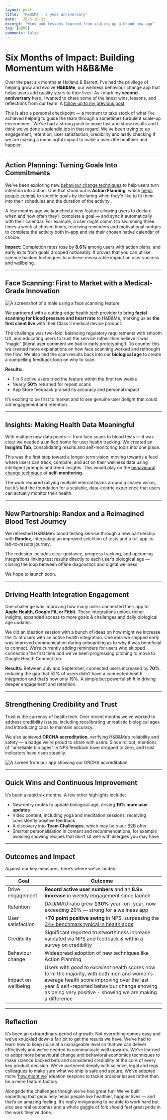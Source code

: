 ```yaml
---
layout: post
title:  "H&B&Me - 2 year anniversary"
date:   2025-10-21
excerpt: "Wins and lessons learned from scaling up a brand new app"
tag: [HBME]
comments: false
---
```

# Six Months of Impact: Building Momentum with H&B&Me

Over the past six months at Holland & Barrett, I’ve had the privilege of helping grow and evolve **H&B&Me**, our wellness behaviour change app that helps users add quality years to their lives. As I mark my **second anniversary** here, I wanted to share some of the latest wins, lessons, and reflections from our team. A [follow up to my previous post](https://colinpattinson.github.io/hbme-wins/). 

This is also a personal checkpoint — a moment to take stock of what I’ve achieved helping to guide the team through a sometimes turbulent scale-up environment. We’ve had a strong push to move fast and show results and I think we’ve done a splendid job in that regard. We’ve been trying to up engagement, retention, user satisfaction, credibility and lastly checking if we are making a meaningful impact to make a users life healthier and happier. 

---

## Action Planning: Turning Goals Into Commitments

We’ve been exploring new [behaviour change techniques](https://pubmed.ncbi.nlm.nih.gov/35995541/) to help users turn intention into action. One that stood out is **Action Planning**, which [helps people commit](https://www.behavioraleconomics.com/resources/mini-encyclopedia-of-be/commitment/) to specific goals by declaring when they’d like to fit them into their schedules and the duration of the activity..

A few months ago we launched a new feature allowing users to declare when and how often they’ll complete a goal — and sync it automatically with their calendar. For example, a user might commit to swimming three times a week at chosen times, receiving reminders and motivational nudges to complete the activity both in-app and via their chosen native calendar of choice.

**Impact:** Completion rates rose by **8.6%** among users with action plans, and early exits from goals dropped noticeably. It proves that you can utilise science backed techniques to achieve measurable impact on user success and wellbeing.

---

## Face Scanning: First to Market with a Medical-Grade Innovation

![A screenshot of a male using a face scanning feature](https://github.com/ColinPattinson/colinpattinson.github.io/blob/master/assets/img/facescanning.png?raw=true)

We partnered with a cutting-edge health tech provider to bring **facial scanning for blood pressure and heart rate** to H&B&Me, marking us as **the first client live** with their Class II medical device product.

The challenge was two-fold: balancing regulatory requirements with smooth UX, and educating users to trust the service rather than believe it was “magic” (literal user comment we had in early prototyping!). To counter this we created more explanations on how face scanning worked and rethought the flow. We also tied the scan results back into our **biological age** to create a compelling feedback loop on why to scan.

**Results:**
- 1 in 5 active users tried the feature within the first few weeks
- Nearly **50%** returned for repeat scans  
- App Store feedback praised its accuracy and personal impact

It’s exciting to be first to market and to see genuine user delight that could aid engagement and retention. 

---

## Insights: Making Health Data Meaningful

With multiple new data points — from face scans to blood tests — it was clear we needed a unified home for user health tracking. We created an **Insights Tab**, consolidating results and self-monitoring tools into one place.

This was the first step toward a longer-term vision: moving towards a feed where users can track, compare, and act on their wellness data using intelligent prompts and trend insights. This would play on the [behavioural change technique](https://www.sciencedirect.com/topics/psychology/self-monitoring) of **self-monitoring**.

The work required rallying multiple internal teams around a shared vision, but it’s laid the foundation for a scalable, data-centric experience that users can actually monitor their health.

---

## New Partnership: Randox and a Reimagined Blood Test Journey

We refreshed H&B&Me’s blood testing service through a new partnership with **Randox**, integrating an improved selection of tests and a full app-to-lab-to-results journey.  

The redesign includes clear guidance, progress tracking, and upcoming integrations linking test results directly to each user’s biological age — closing the loop between offline diagnostics and digital wellness.

We hope to launch soon.

---

## Driving Health Integration Engagement

One challenge was improving how many users connected their app to **Apple Health, Google Fit, or Fitbit**. These integrations unlock richer insights, expanded access to more goals & challenges and daily biological age updates.  

We did an ideation session with a bunch of ideas on how might we increase the % of users with an active health integration. One idea we shipped early was improved communication during onboarding as to why it was beneficial to connect. We’re currently adding reminders for users who skipped connection the first time and we’ve been progressing pitching to move to Google Health Connect too.

**Results:** Between July and September, connected users increased by **70%**, reducing the gap that 52% of users didn’t have a connected health integration and that’s now only 19%. A simple but powerful shift in driving deeper engagement and retention.

---

## Strengthening Credibility and Trust

Trust is the currency of health tech. Over recent months we’ve worked to address credibility issues, including recalibrating unrealistic biological ages and introducing caps to maintain accuracy.

We also achieved **ORCHA accreditation**, verifying H&B&Me’s reliability and safety — a badge we’re proud to share with users. Since rollout, mentions of “unreliable bio ages” in NPS feedback have dropped to zero, and trust indicators have risen steadily.

![A screen from our app showing our ORCHA accreditation](https://github.com/ColinPattinson/colinpattinson.github.io/blob/master/assets/img/orcha.png?raw=true)

---

## Quick Wins and Continuous Improvement

It’s been a rapid six months. A few other highlights include:
- New entry routes to update biological age, driving **19% more user updates**  
- Video content, including yoga and meditation sessions, receiving consistently positive feedback  
- A discovery into **Team Challenges**, which may help our B2B offer  
- Smarter personalisation in content and recommendations, for example avoiding showing recipes that don’t sit well with allergies you may have

---

## Outcomes and Impact

Against our key measures, here’s where we’ve landed:

| Goal | Outcome |
|------|----------|
| Drive engagement | **Record active user numbers** and an **8.9× increase** in weekly engagement since launch |
| Retention | DAU/MAU ratio grew **130%** year-on-year, now exceeding 20% — strong for a wellness app |
| User satisfaction | **+70 point positive swing** in NPS, surpassing the [34+ benchmark typical in health apps](https://www.retently.com/blog/good-net-promoter-score/) |
| Credibility | Significant reported trustworthiness increase validated via NPS and feedback & within a survey on credibility |
| Behaviour change | Widespread adoption of new techniques like Action Planning |
| Impact on wellbeing | Users with *good to excellent* health scores now form the majority, with both men and women’s average health score improving over the last year & self-reported behaviour change showing as being very positive - showing we are making a difference |

---

## Reflection

It’s been an extraordinary period of growth. Not everything comes easy and we’ve knuckled down a fair bit to get the results we have. We’ve had to learn how to keep noise at a manageable level so that we can deliver effectively and we’ve needed to communicate well upwards. We’ve learned to adopt more behavioural change and behavioral economics techniques to make science backed bets and considered credibility at the core of every key product decision. We’ve partnered deeply with science, legal and regs colleagues to make sure what we ship is safe and secure. We’ve adopted more ‘[how might we](https://makeiterate.com/how-to-run-how-might-we-workshops-a-quick-guide/)’ ideation sessions to tackle broader issues rather than be a mere feature factory. 

Alongside the challenges though we’ve had great fun! We’ve built something that genuinely helps people live healthier, happier lives — and that’s an amazing feeling. It’s really invigorating to be able to work hard but also see real outcomes and a whole gaggle of folk should feel great pride in the work they’ve done.
